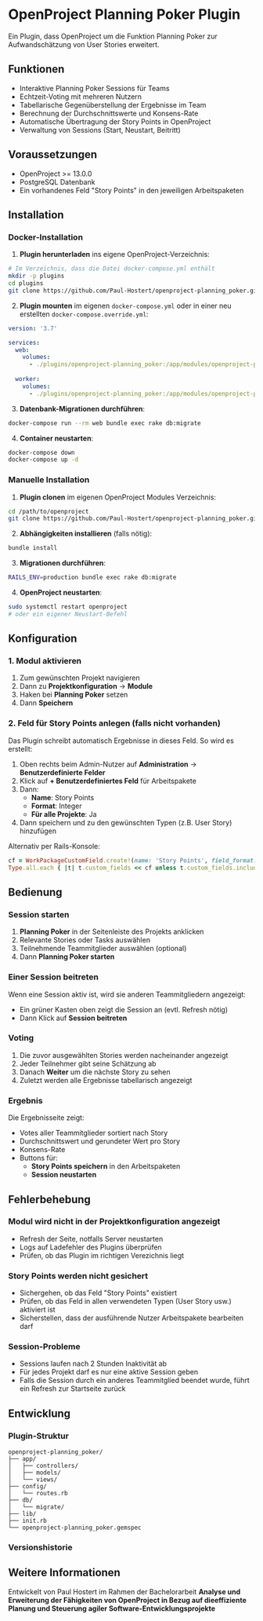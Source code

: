 # OpenProject Planning Poker Plugin

Ein Plugin, dass OpenProject um die Funktion Planning Poker zur Aufwandschätzung von User Stories erweitert.

## Funktionen

- Interaktive Planning Poker Sessions für Teams
- Echtzeit-Voting mit mehreren Nutzern
- Tabellarische Gegenüberstellung der Ergebnisse im Team
- Berechnung der Durchschnittswerte und Konsens-Rate
- Automatische Übertragung der Story Points in OpenProject
- Verwaltung von Sessions (Start, Neustart, Beitritt)

## Voraussetzungen

- OpenProject >= 13.0.0
- PostgreSQL Datenbank
- Ein vorhandenes Feld "Story Points" in den jeweiligen Arbeitspaketen

## Installation

### Docker-Installation

1. **Plugin herunterladen** ins eigene OpenProject-Verzeichnis:
```bash
# Im Verzeichnis, dass die Datei docker-compose.yml enthält
mkdir -p plugins
cd plugins
git clone https://github.com/Paul-Hostert/openproject-planning_poker.git
```

2. **Plugin mounten** im eigenen `docker-compose.yml` oder in einer neu erstellten `docker-compose.override.yml`:
```yaml
version: '3.7'

services:
  web:
    volumes:
      - ./plugins/openproject-planning_poker:/app/modules/openproject-planning_poker:ro
  
  worker:
    volumes:
      - ./plugins/openproject-planning_poker:/app/modules/openproject-planning_poker:ro
```

3. **Datenbank-Migrationen durchführen**:
```bash
docker-compose run --rm web bundle exec rake db:migrate
```

4. **Container neustarten**:
```bash
docker-compose down
docker-compose up -d
```

### Manuelle Installation

1. **Plugin clonen** im eigenen OpenProject Modules Verzeichnis:
```bash
cd /path/to/openproject
git clone https://github.com/Paul-Hostert/openproject-planning_poker.git modules/openproject-planning_poker
```

2. **Abhängigkeiten installieren** (falls nötig):
```bash
bundle install
```

3. **Migrationen durchführen**:
```bash
RAILS_ENV=production bundle exec rake db:migrate
```

4. **OpenProject neustarten**:
```bash
sudo systemctl restart openproject
# oder ein eigener Neustart-Befehl
```

## Konfiguration

### 1. Modul aktivieren

1. Zum gewünschten Projekt navigieren
2. Dann zu **Projektkonfiguration** → **Module**
3. Haken bei **Planning Poker** setzen
4. Dann **Speichern**

### 2. Feld für Story Points anlegen (falls nicht vorhanden)

Das Plugin schreibt automatisch Ergebnisse in dieses Feld. So wird es erstellt:

1. Oben rechts beim Admin-Nutzer auf **Administration** → **Benutzerdefinierte Felder**
2. Klick auf **+ Benutzerdefiniertes Feld** für Arbeitspakete
3. Dann:
   - **Name**: Story Points
   - **Format**: Integer
   - **Für alle Projekte**: Ja
4. Dann speichern und zu den gewünschten Typen (z.B. User Story) hinzufügen

Alternativ per Rails-Konsole:
```ruby
cf = WorkPackageCustomField.create!(name: 'Story Points', field_format: 'int', is_for_all: true)
Type.all.each { |t| t.custom_fields << cf unless t.custom_fields.include?(cf) }
```

## Bedienung

### Session starten

1. **Planning Poker** in der Seitenleiste des Projekts anklicken
2. Relevante Stories oder Tasks auswählen
3. Teilnehmende Teammitglieder auswählen (optional)
4. Dann **Planning Poker starten**

### Einer Session beitreten

Wenn eine Session aktiv ist, wird sie anderen Teammitgliedern angezeigt:
- Ein grüner Kasten oben zeigt die Session an (evtl. Refresh nötig)
- Dann Klick auf **Session beitreten**

### Voting

1. Die zuvor ausgewählten Stories werden nacheinander angezeigt
2. Jeder Teilnehmer gibt seine Schätzung ab
3. Danach **Weiter** um die nächste Story zu sehen
4. Zuletzt werden alle Ergebnisse tabellarisch angezeigt

### Ergebnis

Die Ergebnisseite zeigt:
- Votes aller Teammitglieder sortiert nach Story
- Durchschnittswert und gerundeter Wert pro Story
- Konsens-Rate
- Buttons für:
  - **Story Points speichern** in den Arbeitspaketen
  - **Session neustarten**

## Fehlerbehebung

### Modul wird nicht in der Projektkonfiguration angezeigt
- Refresh der Seite, notfalls Server neustarten
- Logs auf Ladefehler des Plugins überprüfen
- Prüfen, ob das Plugin im richtigen Verezichnis liegt

### Story Points werden nicht gesichert
- Sichergehen, ob das Feld "Story Points" existiert
- Prüfen, ob das Feld in allen verwendeten Typen (User Story usw.) aktiviert ist
- Sicherstellen, dass der ausführende Nutzer Arbeitspakete bearbeiten darf

### Session-Probleme
- Sessions laufen nach 2 Stunden Inaktivität ab
- Für jedes Projekt darf es nur eine aktive Session geben
- Falls die Session durch ein anderes Teammitglied beendet wurde, führt ein Refresh zur Startseite zurück

## Entwicklung

### Plugin-Struktur
```
openproject-planning_poker/
├── app/
│   ├── controllers/
│   ├── models/
│   └── views/
├── config/
│   └── routes.rb
├── db/
│   └── migrate/
├── lib/
├── init.rb
└── openproject-planning_poker.gemspec
```

### Versionshistorie

## Weitere Informationen

Entwickelt von Paul Hostert im Rahmen der Bachelorarbeit
**Analyse und Erweiterung der Fähigkeiten von OpenProject in Bezug auf dieeffiziente Planung und Steuerung agiler Software-Entwicklungsprojekte**

